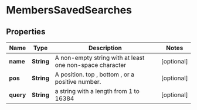 # MembersSavedSearches

## Properties
Name | Type | Description | Notes
------------ | ------------- | ------------- | -------------
**name** | **String** | A non-empty string with at least one non-space character |  [optional]
**pos** | **String** | A position. top , bottom , or a positive number. |  [optional]
**query** | **String** | a string with a length from 1 to 16384 |  [optional]
